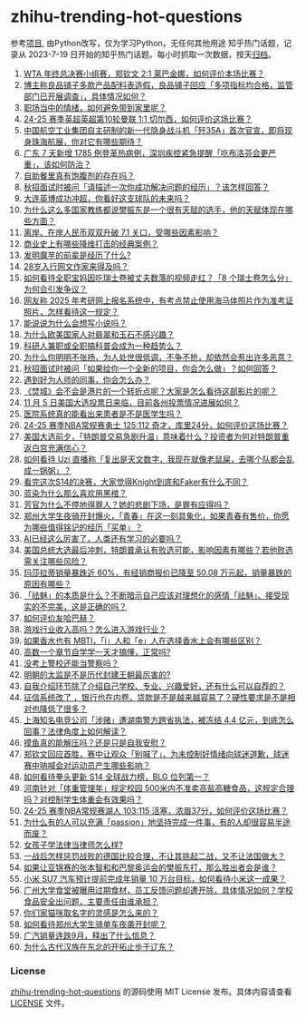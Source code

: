 # zhihu-trending-hot-questions
参考[项目](https://github.com/justjavac/zhihu-trending-hot-questions), 由Python改写，仅为学习Python，无任何其他用途
知乎热门话题，记录从 2023-7-19
日开始的知乎热门话题。每小时抓取一次数据，按天[归档](./data)。
<!-- BEGIN -->
<!-- 最后更新时间 2024-11-05 04:26:16.070425 -->
1. [WTA 年终总决赛小组赛，郑钦文 2:1 莱巴金娜，如何评价本场比赛？](https://www.zhihu.com/question/3147821066)
1. [博主称良品铺子多款产品配料表造假，良品铺子回应「多项指标均合格，监管部门已开展调查」，具体情况如何？](https://www.zhihu.com/question/3088489986)
1. [职场当中的情绪，如何避免带到家里呢？](https://www.zhihu.com/question/2773960460)
1. [24-25 赛季英超英超第10轮曼联 1:1 切尔西，如何评价这场比赛？](https://www.zhihu.com/question/3043870817)
1. [中国航空工业集团自主研制的新一代隐身战斗机「歼35A」首次官宣，即将现身珠海航展，你对它有哪些期待？](https://www.zhihu.com/question/3186589873)
1. [广东 7 天新增 1785 例登革热病例，深圳疾控紧急提醒「吃布洛芬会更严重」，该如何防治？](https://www.zhihu.com/question/2988553696)
1. [自助餐里真有饱腹剂的存在吗？](https://www.zhihu.com/question/722020631)
1. [秋招面试时被问「请描述一次你成功解决问题的经历」？该怎样回答？](https://www.zhihu.com/question/2626234726)
1. [大连英博成功冲超，你看好这支球队的未来吗？](https://www.zhihu.com/question/3012082960)
1. [为什么这么多国家教练都说樊振东是一个很有天赋的选手，他的天赋体现在哪些方面？](https://www.zhihu.com/question/295561961)
1. [离岸、在岸人民币双双升破 7.1 关口，受哪些因素影响？](https://www.zhihu.com/question/3089766249)
1. [商业史上有哪些降维打击的经典案例？](https://www.zhihu.com/question/62241319)
1. [发明魔芋的前辈是经历了什么?](https://www.zhihu.com/question/596712008)
1. [28岁入行网文作家来得及吗？](https://www.zhihu.com/question/658638422)
1. [如何看待全职宝妈因吃瑞士卷被丈夫数落的视频走红？「8 个瑞士卷怎么分」为何会引发争议？](https://www.zhihu.com/question/3015625322)
1. [网友称 2025 年考研网上报名系统中，有考点禁止使用海马体照片作为准考证照片，怎样看待这一规定？](https://www.zhihu.com/question/3132377574)
1. [能说说为什么会想写小说吗？](https://www.zhihu.com/question/3003532344)
1. [为什么欧美国家人对翡翠和玉石不感兴趣？](https://www.zhihu.com/question/667016547)
1. [科研人兼职或全职搞科普会成为一种趋势么？](https://www.zhihu.com/question/2574464141)
1. [为什么你明明不张扬，为人处世很低调，不争不抢，却依然会惹出许多恶意？](https://www.zhihu.com/question/2670263616)
1. [秋招面试时被问「如果给你一个全新的项目，你会怎么做」？如何回答？](https://www.zhihu.com/question/2188407673)
1. [遇到好为人师的同事，你会怎么办？](https://www.zhihu.com/question/2768102885)
1. [《焚城》会不会是港片的一个转折点呢？大家是怎么看待这部影片的呢？](https://www.zhihu.com/question/2209102360)
1. [11 月 5 日美国大选投票日来临，目前各州投票情况进展如何？](https://www.zhihu.com/question/3189370572)
1. [医院系统真的能看出来患者是不是医学生吗？](https://www.zhihu.com/question/626120459)
1. [24-25 赛季NBA常规赛勇士 125:112 奇才，库里24分，如何评价这场比赛？](https://www.zhihu.com/question/3182746122)
1. [美国大选前夕，「特朗普交易急剧升温」意味着什么？投资者为何对特朗普重返白宫充满信心？](https://www.zhihu.com/question/2582641071)
1. [如何看待 Uzi 直播称「复出是天文数字，我现在就像老鼠屎，去哪个队都会乱成一锅粥」？](https://www.zhihu.com/question/3090507322)
1. [看完这次S14的决赛，大家觉得Knight到底和Faker有什么不同？](https://www.zhihu.com/question/3082245105)
1. [蓝染为什么那么喜欢用黑棺？](https://www.zhihu.com/question/3036454475)
1. [芳官为什么不停地得罪人？她的悲剧下场，是罪有应得吗？](https://www.zhihu.com/question/589436876)
1. [郑州大学生夜骑开封爆火，「青春」在这一刻具象化，如果青春有售价，你愿为哪些值得铭记的经历「买单」？](https://www.zhihu.com/question/3034283775)
1. [AI已经这么厉害了，人类还有学习的必要吗？](https://www.zhihu.com/question/3030186294)
1. [美国总统大选最后冲刺，特朗普承认有败选可能，影响因素有哪些？若他败选需关注哪些风险？](https://www.zhihu.com/question/3071028647)
1. [玛莎拉蒂销量暴跌近 60%，有经销商报价已降至 50.08 万元起，销量暴跌的原因有哪些？](https://www.zhihu.com/question/3111024628)
1. [「祛魅」的本质是什么？不断暗示自己应该对理想化的感情「祛魅」、接受现实的不完美，这是正确的吗？](https://www.zhihu.com/question/671400722)
1. [如何评价友哈巴赫？](https://www.zhihu.com/question/449524481)
1. [游戏行业收入高吗？怎么进入游戏行业？](https://www.zhihu.com/question/660457433)
1. [如果香水也有 MBTI，「i」人和「e」人在选择香水上会有哪些区别？](https://www.zhihu.com/question/969423951)
1. [高数一个章节自学学一天才搞懂，正常吗?](https://www.zhihu.com/question/3031177185)
1. [没考上警校还能当警察吗？](https://www.zhihu.com/question/665269576)
1. [明朝的太监是不是历代封建王朝最厉害的?](https://www.zhihu.com/question/1674661804)
1. [自我介绍环节除了介绍自己学校、专业、兴趣爱好，还有什么可以自荐的？](https://www.zhihu.com/question/668860945)
1. [征信系统改了 ，银行也在内卷，贷款是不是越来越容易了？硬性要求是不是相对也降低了很多？](https://www.zhihu.com/question/667397219)
1. [上海知名电竞公司「涉赌」遭湖南警方跨省执法，被冻结 4.4 亿元，到底怎么回事？法律角度上如何解读？](https://www.zhihu.com/question/2788290801)
1. [摸鱼真的能解压吗？还是只是自我安慰？](https://www.zhihu.com/question/828042851)
1. [郑钦文回应首胜，赛中让观众「别喊了」，为未控制好情绪向球迷道歉，球迷赛中呐喊会对运动员产生哪些影响？](https://www.zhihu.com/question/3181998620)
1. [如何看待拳头更新 S14 全球战力榜，BLG 位列第一？](https://www.zhihu.com/question/3089498822)
1. [河南针对「体重管理年」规定校园 500米内不准卖高盐高糖食品，这规定合理吗？对控制学生体重会有效果吗？](https://www.zhihu.com/question/2827840461)
1. [24-25 赛季NBA常规赛湖人 103:115 活塞，浓眉37分，如何评价这场比赛？](https://www.zhihu.com/question/3183420206)
1. [为什么有的人可以充满「passion」地坚持完成一件事，有的人却很容易半途而废？](https://www.zhihu.com/question/3117385816)
1. [女孩子学法律当律师怎么样?](https://www.zhihu.com/question/610056578)
1. [一战后怎样惩罚战败的德国比较合理，不让其挑起二战，又不让法国做大？](https://www.zhihu.com/question/67266764)
1. [如果让亚锦赛的张本智和和巴黎奥运会的樊振东打，那么胜出者会是谁？](https://www.zhihu.com/question/3181102000)
1. [小米 SU7 汽车预计提前完成年销量 10 万台目标，如何看待小米这一成果？](https://www.zhihu.com/question/3059895030)
1. [广州大学食堂被曝用过期食材，员工反馈问题却遭开除，具体情况如何？学校食品安全出问题，主要责任由谁承担？](https://www.zhihu.com/question/3003821262)
1. [你们家猫咪取名字的灵感是怎么来的？](https://www.zhihu.com/question/666969974)
1. [如何看待郑州大学生骑单车夜袭开封呢？](https://www.zhihu.com/question/3041523352)
1. [广汽销量连跌9月，释出了什么信息？](https://www.zhihu.com/question/3047741571)
1. [为什么古代汉族在东北的开拓止步于辽东？](https://www.zhihu.com/question/558665436)
<!-- END -->
### License
[zhihu-trending-hot-questions](https://github.com/yaogengzhu/zhihu-trending-hot-questions)
的源码使用 MIT License 发布。具体内容请查看 [LICENSE](./LICENSE) 文件。
